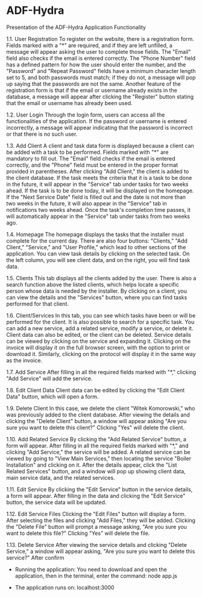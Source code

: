 # ADF-Hydra

Presentation of the ADF-Hydra Application Functionality

1.1. User Registration
To register on the website, there is a registration form. Fields marked with a "*" are required, and if they are left unfilled, a message will appear asking the user to complete those fields. The "Email" field also checks if the email is entered correctly. The "Phone Number" field has a defined pattern for how the user should enter the number, and the "Password" and "Repeat Password" fields have a minimum character length set to 5, and both passwords must match; if they do not, a message will pop up saying that the passwords are not the same. Another feature of the registration form is that if the email or username already exists in the database, a message will appear after clicking the "Register" button stating that the email or username has already been used.

1.2. User Login
Through the login form, users can access all the functionalities of the application. If the password or username is entered incorrectly, a message will appear indicating that the password is incorrect or that there is no such user.

1.3. Add Client
A client and task data form is displayed because a client can be added with a task to be performed. Fields marked with "*" are mandatory to fill out. The "Email" field checks if the email is entered correctly, and the "Phone" field must be entered in the proper format provided in parentheses.
After clicking "Add Client," the client is added to the client database. If the task meets the criteria that it is a task to be done in the future, it will appear in the "Service" tab under tasks for two weeks ahead. If the task is to be done today, it will be displayed on the homepage. If the "Next Service Date" field is filled out and the date is not more than two weeks in the future, it will also appear in the "Service" tab in notifications two weeks ahead. Once the task's completion time passes, it will automatically appear in the "Service" tab under tasks from two weeks ago.

1.4. Homepage
The homepage displays the tasks that the installer must complete for the current day. There are also four buttons: "Clients," "Add Client," "Service," and "User Profile," which lead to other sections of the application.
You can view task details by clicking on the selected task. On the left column, you will see client data, and on the right, you will find task data.

1.5. Clients
This tab displays all the clients added by the user. There is also a search function above the listed clients, which helps locate a specific person whose data is needed by the installer.
By clicking on a client, you can view the details and the "Services" button, where you can find tasks performed for that client.

1.6. Client/Services
In this tab, you can see which tasks have been or will be performed for the client. It is also possible to search for a specific task. You can add a new service, add a related service, modify a service, or delete it. Client data can also be edited, or the client can be deleted.
Service details can be viewed by clicking on the service and expanding it.
Clicking on the invoice will display it on the full browser screen, with the option to print or download it.
Similarly, clicking on the protocol will display it in the same way as the invoice.

1.7. Add Service
After filling in all the required fields marked with "*," clicking "Add Service" will add the service.

1.8. Edit Client Data
Client data can be edited by clicking the "Edit Client Data" button, which will open a form.

1.9. Delete Client
In this case, we delete the client "Witek Komorowski," who was previously added to the client database. After viewing the details and clicking the "Delete Client" button, a window will appear asking "Are you sure you want to delete this client?" Clicking "Yes" will delete the client.

1.10. Add Related Service
By clicking the "Add Related Service" button, a form will appear. After filling in all the required fields marked with "*," and clicking "Add Service," the service will be added.
A related service can be viewed by going to "View Main Services," then locating the service "Boiler Installation" and clicking on it. After the details appear, click the "List Related Services" button, and a window will pop up showing client data, main service data, and the related services.

1.11. Edit Service
By clicking the "Edit Service" button in the service details, a form will appear. After filling in the data and clicking the "Edit Service" button, the service data will be updated.

1.12. Edit Service Files
Clicking the "Edit Files" button will display a form. After selecting the files and clicking "Add Files," they will be added.
Clicking the "Delete File" button will prompt a message asking, "Are you sure you want to delete this file?" Clicking "Yes" will delete the file.

1.13. Delete Service
After viewing the service details and clicking "Delete Service," a window will appear asking, "Are you sure you want to delete this service?" After confirm

- Running the application:
You need to download and open the application, then in the terminal, enter the command:
node app.js

- The application runs on:
localhost:3000

